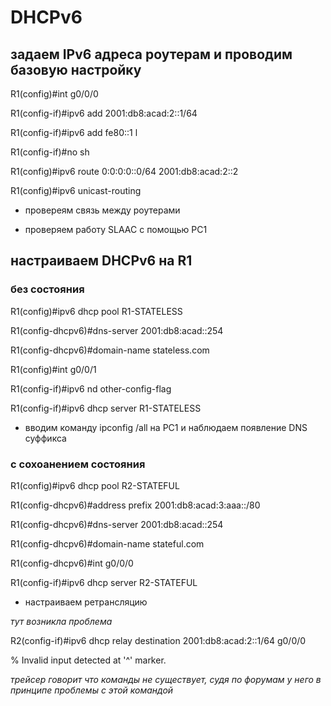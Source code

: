 # DHCPv6


## задаем IPv6 адреса роутерам и проводим базовую настройку

R1(config)#int g0/0/0

R1(config-if)#ipv6 add 2001:db8:acad:2::1/64

R1(config-if)#ipv6 add fe80::1 l

R1(config-if)#no sh

R1(config)#ipv6 route 0:0:0:0::0/64 2001:db8:acad:2::2

R1(config)#ipv6 unicast-routing

- провереям связь между роутерами

- проверяем работу SLAAC с помощью PC1

## настраиваем DHCPv6 на R1

### без состояния

R1(config)#ipv6 dhcp pool R1-STATELESS
	
R1(config-dhcpv6)#dns-server 2001:db8:acad::254

R1(config-dhcpv6)#domain-name stateless.com

R1(config)#int g0/0/1

R1(config-if)#ipv6 nd other-config-flag 

R1(config-if)#ipv6 dhcp server R1-STATELESS

- вводим команду ipconfig /all на PC1 и наблюдаем появление DNS суффикса

### с сохоанением состояния

R1(config)#ipv6 dhcp pool R2-STATEFUL

R1(config-dhcpv6)#address prefix 2001:db8:acad:3:aaa::/80

R1(config-dhcpv6)#dns-server 2001:db8:acad::254

R1(config-dhcpv6)#domain-name stateful.com

R1(config-dhcpv6)#int g0/0/0

R1(config-if)#ipv6 dhcp server R2-STATEFUL

- настраиваем ретрансляцию

*тут возникла проблема*

R2(config-if)#ipv6 dhcp relay destination 2001:db8:acad:2::1/64 g0/0/0

% Invalid input detected at '^' marker.

*трейсер говорит что команды не существует, судя по форумам у него в принципе проблемы с этой командой*
